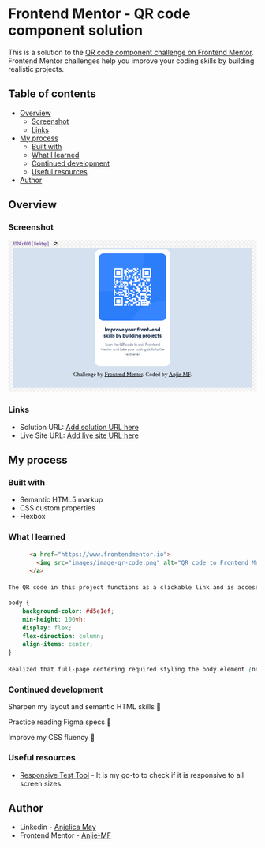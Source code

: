 # Frontend Mentor - QR code component solution

This is a solution to the [QR code component challenge on Frontend Mentor](https://www.frontendmentor.io/challenges/qr-code-component-iux_sIO_H). Frontend Mentor challenges help you improve your coding skills by building realistic projects. 

## Table of contents

- [Overview](#overview)
  - [Screenshot](#screenshot)
  - [Links](#links)
- [My process](#my-process)
  - [Built with](#built-with)
  - [What I learned](#what-i-learned)
  - [Continued development](#continued-development)
  - [Useful resources](#useful-resources)
- [Author](#author)


## Overview

### Screenshot

![](./images/Screenshot%202025-04-24%208.01.28%20PM.png)

### Links

- Solution URL: [Add solution URL here](https://your-solution-url.com)
- Live Site URL: [Add live site URL here](https://your-live-site-url.com)

## My process

### Built with

- Semantic HTML5 markup
- CSS custom properties
- Flexbox

### What I learned

```html
      <a href="https://www.frontendmentor.io">
        <img src="images/image-qr-code.png" alt="QR code to Frontend Mentor">
      </a>

The QR code in this project functions as a clickable link and is accessible to screen readers.
```
```css
body {
    background-color: #d5e1ef;
    min-height: 100vh;
    display: flex;
    flex-direction: column;
    align-items: center;
}

Realized that full-page centering required styling the body element (not just main) as a full-height flex container
```

### Continued development

Sharpen my layout and semantic HTML skills 🧱

Practice reading Figma specs 🎨

Improve my CSS fluency 🎯

### Useful resources

- [Responsive Test Tool](https://responsivetesttool.com/) - It is my go-to to check if it is responsive to all screen sizes. 

## Author

- Linkedin - [Anjelica May](www.linkedin.com/in/anjiemay23)
- Frontend Mentor - [Anjie-MF](https://www.frontendmentor.io/profile/Anjie-MF)
